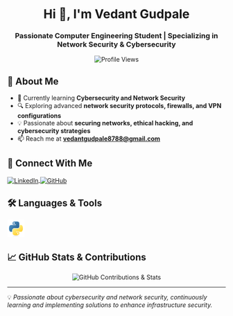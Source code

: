 <h1 align="center">Hi 👋, I'm Vedant Gudpale</h1>
<h3 align="center">Passionate Computer Engineering Student | Specializing in Network Security & Cybersecurity</h3>

<p align="center">
  <img src="https://komarev.com/ghpvc/?username=vedantgudpale&label=Profile%20Views&color=0e75b6&style=flat" alt="Profile Views" />
</p>

## 🚀 About Me
- 🌱 Currently learning **Cybersecurity and Network Security**
- 🔍 Exploring advanced **network security protocols, firewalls, and VPN configurations**
- 💡 Passionate about **securing networks, ethical hacking, and cybersecurity strategies**
- 📫 Reach me at **vedantgudpale8788@gmail.com**

## 🔗 Connect With Me
<p align="left">
  <a href="https://www.linkedin.com/in/vedantgudpale/" target="_blank">
    <img align="center" src="https://raw.githubusercontent.com/rahuldkjain/github-profile-readme-generator/master/src/images/icons/Social/linked-in-alt.svg" alt="LinkedIn" height="30" width="40" />
  </a>
  <a href="https://github.com/vedantgudpale" target="_blank">
    <img align="center" src="https://upload.wikimedia.org/wikipedia/commons/9/91/Octicons-mark-github.svg" alt="GitHub" height="30" width="40" />
  </a>
</p>

## 🛠️ Languages & Tools
<p align="left">
  <a href="https://www.python.org" target="_blank" rel="noreferrer">
    <img src="https://raw.githubusercontent.com/devicons/devicon/master/icons/python/python-original.svg" alt="Python" width="40" height="40"/>
  </a>
</p>

## 📈 GitHub Stats & Contributions
<p align="center">
  <img src="https://camo.githubusercontent.com/0cdee56517b6fa27eeb8389e881834c5e525ad9bb933fb657b89f8fa5e2141ba/68747470733a2f2f6769746875622d726561646d652d73746174732e76657263656c2e6170702f6170693f757365726e616d653d766564616e7467756470616c652673686f775f69636f6e733d74727565267468656d653d6461726b26696e636c7564655f616c6c5f636f6d6d6974733d7472756526636f756e745f707269766174653d74727565" alt="GitHub Contributions & Stats" />
</p>

---

💡 *Passionate about cybersecurity and network security, continuously learning and implementing solutions to enhance infrastructure security.*  
